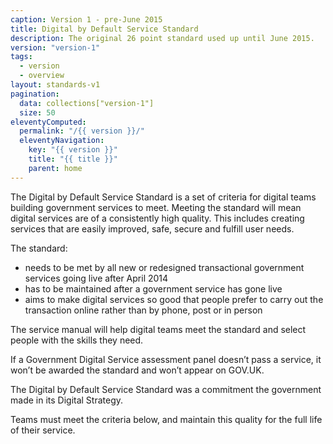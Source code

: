 ```yaml
---
caption: Version 1 - pre-June 2015
title: Digital by Default Service Standard
description: The original 26 point standard used up until June 2015.
version: "version-1"
tags:
  - version
  - overview
layout: standards-v1
pagination:
  data: collections["version-1"]
  size: 50
eleventyComputed:
  permalink: "/{{ version }}/"
  eleventyNavigation:
    key: "{{ version }}"
    title: "{{ title }}"
    parent: home
---
```


The Digital by Default Service Standard is a set of criteria for digital teams building government services to meet. Meeting the standard will mean digital services are of a consistently high quality. This includes creating services that are easily improved, safe, secure and fulfill user needs.

The standard:

- needs to be met by all new or redesigned transactional government services going live after April 2014
- has to be maintained after a government service has gone live
- aims to make digital services so good that people prefer to carry out the transaction online rather than by phone, post or in person

The service manual will help digital teams meet the standard and select people with the skills they need.

If a Government Digital Service assessment panel doesn’t pass a service, it won’t be awarded the standard and won’t appear on GOV.UK.

The Digital by Default Service Standard was a commitment the government made in its Digital Strategy.

Teams must meet the criteria below, and maintain this quality for the full life of their service.
